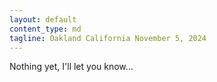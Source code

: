 ```yaml
---
layout: default
content_type: md
tagline: Oakland California November 5, 2024
---
```


Nothing yet, I'll let you know...
